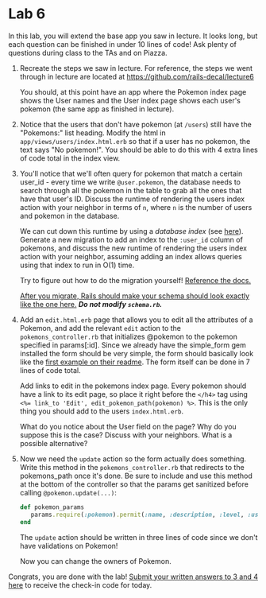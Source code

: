 Lab 6
====

In this lab, you will extend the base app you saw in lecture. It looks long, but each question
can be finished in under 10 lines of code! Ask plenty of questions during class to the TAs and on
Piazza.

1. Recreate the steps we saw in lecture. For reference, the steps
   we went through in lecture are located at https://github.com/rails-decal/lecture6

   You should, at this point have an app where the Pokemon index page shows the User names
   and the User index page shows each user's pokemon (the same app as finished in lecture).

2. Notice that the users that don't have pokemon (at ```/users```) still have the
   "Pokemons:" list heading. Modify the html in ```app/views/users/index.html.erb``` so
   that if a user has no pokemon, the text says "No pokemon!". You should be able to do
   this with 4 extra lines of code total in the index view.
3. You'll notice that we'll often query for pokemon that match a certain user_id - 
   every time we write ```@user.pokemon```, the database needs to search through
   all the pokemon in the table to grab all the ones that have that user's ID.
   Discuss the runtime of rendering the users index action with your neighbor in
   terms of ```n```, where ```n``` is the number of users and pokemon in the database.

   We can cut down this runtime by using a _database index_ (see
   [here](http://rakeroutes.com/blog/increase-rails-performance-with-database-indexes/)).
   Generate a new migration to add an index to the ```:user_id``` column of pokemons,
   and discuss the new runtime of rendering the users index action with your neighbor,
   assuming adding an index allows queries using that index to run in O(1) time.
   
   Try to figure out how to do the migration yourself! [Reference the docs.](http://guides.rubyonrails.org/migrations.html)
   
   [After you migrate, Rails should make your schema should look exactly like the one here.](https://gist.github.com/SamLau95/cfa73a531fc3c14c7151) ***Do not modify ```schema.rb```.***

4. Add an ```edit.html.erb``` page that allows you to edit all the attributes of a Pokemon, and add the
   relevant ```edit``` action to the ```pokemons_controller.rb``` that initializes @pokemon to the
   pokemon specified in params[:id]. Since we already have the simple_form gem installed the form
   should be very simple, the form should basically look like the
   [first example on their readme](https://github.com/plataformatec/simple_form#usage). The form
   itself can be done in 7 lines of code total.

   Add links to edit in the pokemons index page. Every pokemon should have a link to its edit
   page, so place it right before the ```</h4>``` tag using
   ```<%= link_to 'Edit', edit_pokemon_path(pokemon) %>```. This is the only thing you should add to
   the users ```index.html.erb```.
   
   What do you notice about the User field on the page? Why do you suppose this is the case?
   Discuss with your neighbors. What is a possible alternative?

5. Now we need the ```update``` action so the form actually does something. Write this method
   in the ```pokemons_controller.rb``` that redirects to the pokemons_path once it's done. Be sure to include and use
   this method at the bottom of the controller so that the params get sanitized before calling ```@pokemon.update(...)```:

   ```ruby
   def pokemon_params
      params.require(:pokemon).permit(:name, :description, :level, :user_id)
   end
   ```

   The ```update``` action should be written in three lines of code since we don't have validations on Pokemon!

   Now you can change the owners of Pokemon.

Congrats, you are done with the lab!
[Submit your written answers to 3 and 4 here](http://goo.gl/forms/eFUdOzDJwF) to receive the check-in code for today.
